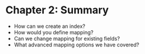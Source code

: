 # Chapter 2: Summary #

* How can we create an index?
* How would you define mapping?
* Can we change mapping for existing fields?
* What advanced mapping options we have covered?